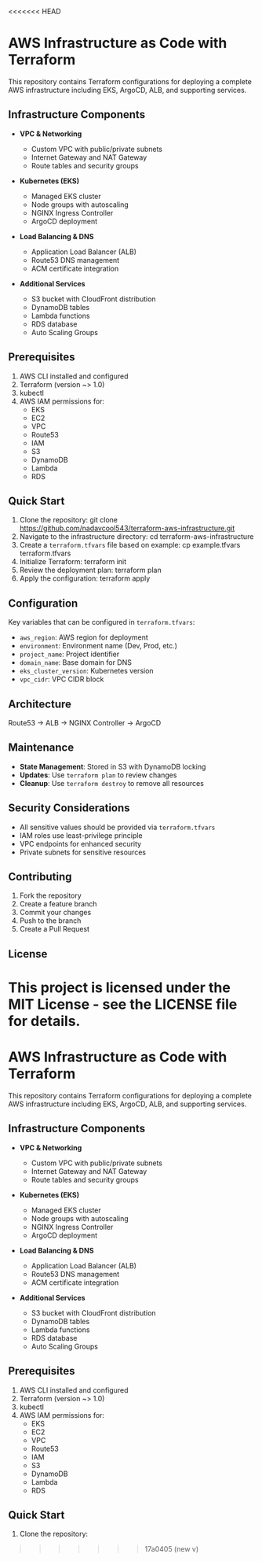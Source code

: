 <<<<<<< HEAD
# AWS Infrastructure as Code with Terraform

This repository contains Terraform configurations for deploying a complete AWS infrastructure including EKS, ArgoCD, ALB, and supporting services.

## Infrastructure Components

- **VPC & Networking**
  - Custom VPC with public/private subnets
  - Internet Gateway and NAT Gateway
  - Route tables and security groups

- **Kubernetes (EKS)**
  - Managed EKS cluster
  - Node groups with autoscaling
  - NGINX Ingress Controller
  - ArgoCD deployment

- **Load Balancing & DNS**
  - Application Load Balancer (ALB)
  - Route53 DNS management
  - ACM certificate integration

- **Additional Services**
  - S3 bucket with CloudFront distribution
  - DynamoDB tables
  - Lambda functions
  - RDS database
  - Auto Scaling Groups

## Prerequisites

1. AWS CLI installed and configured
2. Terraform (version ~> 1.0)
3. kubectl
4. AWS IAM permissions for:
   - EKS
   - EC2
   - VPC
   - Route53
   - IAM
   - S3
   - DynamoDB
   - Lambda
   - RDS

## Quick Start

1. Clone the repository: git clone https://github.com/nadavcool543/terraform-aws-infrastructure.git
2. Navigate to the infrastructure directory: cd terraform-aws-infrastructure
3. Create a `terraform.tfvars` file based on example: cp example.tfvars terraform.tfvars
4. Initialize Terraform: terraform init
5. Review the deployment plan: terraform plan
6. Apply the configuration: terraform apply


## Configuration

Key variables that can be configured in `terraform.tfvars`:

- `aws_region`: AWS region for deployment
- `environment`: Environment name (Dev, Prod, etc.)
- `project_name`: Project identifier
- `domain_name`: Base domain for DNS
- `eks_cluster_version`: Kubernetes version
- `vpc_cidr`: VPC CIDR block

## Architecture
Route53 → ALB → NGINX Controller → ArgoCD


## Maintenance

- **State Management**: Stored in S3 with DynamoDB locking
- **Updates**: Use `terraform plan` to review changes
- **Cleanup**: Use `terraform destroy` to remove all resources

## Security Considerations

- All sensitive values should be provided via `terraform.tfvars`
- IAM roles use least-privilege principle
- VPC endpoints for enhanced security
- Private subnets for sensitive resources

## Contributing

1. Fork the repository
2. Create a feature branch
3. Commit your changes
4. Push to the branch
5. Create a Pull Request

## License

This project is licensed under the MIT License - see the LICENSE file for details.
=======
# AWS Infrastructure as Code with Terraform

This repository contains Terraform configurations for deploying a complete AWS infrastructure including EKS, ArgoCD, ALB, and supporting services.

## Infrastructure Components

- **VPC & Networking**
  - Custom VPC with public/private subnets
  - Internet Gateway and NAT Gateway
  - Route tables and security groups

- **Kubernetes (EKS)**
  - Managed EKS cluster
  - Node groups with autoscaling
  - NGINX Ingress Controller
  - ArgoCD deployment

- **Load Balancing & DNS**
  - Application Load Balancer (ALB)
  - Route53 DNS management
  - ACM certificate integration

- **Additional Services**
  - S3 bucket with CloudFront distribution
  - DynamoDB tables
  - Lambda functions
  - RDS database
  - Auto Scaling Groups

## Prerequisites

1. AWS CLI installed and configured
2. Terraform (version ~> 1.0)
3. kubectl
4. AWS IAM permissions for:
   - EKS
   - EC2
   - VPC
   - Route53
   - IAM
   - S3
   - DynamoDB
   - Lambda
   - RDS

## Quick Start

1. Clone the repository: 
>>>>>>> 17a0405 (new v)
